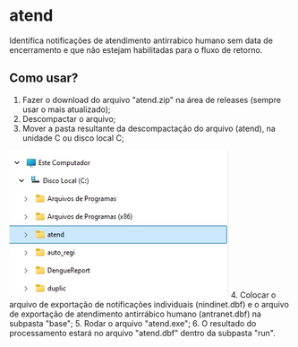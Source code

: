 # atend
Identifica notificações de atendimento antirrabico humano sem data de encerramento e que não estejam habilitadas para o fluxo de retorno.

## Como usar?
1. Fazer o download do arquivo "atend.zip" na área de releases (sempre usar o mais atualizado);  
2. Descompactar o arquivo;  
3. Mover a pasta resultante da descompactação do arquivo (atend), na unidade C ou disco local C;  
  
![x](folder1.jpg)
4. Colocar o arquivo de exportação de notificações individuais (nindinet.dbf) e o arquivo de exportação de atendimento antirrábico humano (antranet.dbf) na subpasta "base";
5. Rodar o arquivo "atend.exe";
6. O resultado do processamento estará no arquivo "atend.dbf" dentro da subpasta "run".
